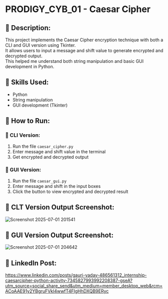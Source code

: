 # PRODIGY_CYB_01 - Caesar Cipher

## 🔐 Description:
This project implements the Caesar Cipher encryption technique with both a CLI and GUI version using Tkinter.  
It allows users to input a message and shift value to generate encrypted and decrypted output.  
This helped me understand both string manipulation and basic GUI development in Python.

## 🧠 Skills Used:
- Python
- String manipulation
- GUI development (Tkinter)

## 🚀 How to Run:
### 🔸 CLI Version:
1. Run the file `caesar_cipher.py`
2. Enter message and shift value in the terminal
3. Get encrypted and decrypted output

### 🔸 GUI Version:
1. Run the file `caesar_gui.py`
2. Enter message and shift in the input boxes
3. Click the button to view encrypted and decrypted result

## 📸 CLT Version Output Screenshot:
![Screenshot 2025-07-01 201541](https://github.com/user-attachments/assets/45438a6e-a427-415e-85b7-7b2666284771)

## 📸 GUI Version Output Screenshot:
![Screenshot 2025-07-01 204642](https://github.com/user-attachments/assets/619b2bc6-ffd2-4588-98bf-1459102e0abf)

## 🔗 LinkedIn Post:
https://www.linkedin.com/posts/gauri-yadav-486561312_internship-caesarcipher-python-activity-7345827993992208387-gseA?utm_source=social_share_send&utm_medium=member_desktop_web&rcm=ACoAAE91y2YBgruFVkl4wwfT4FIgHhDXQB9ERyc
